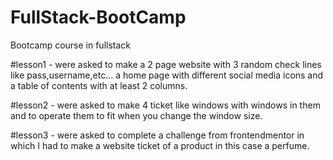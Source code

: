 # FullStack-BootCamp
Bootcamp course in fullstack 



#lesson1 - were asked to make a 2 page website with 3 random check lines like pass,username,etc...
a home page with different social media icons and a table of contents with at least 2 columns.

#lesson2 - were asked to make 4 ticket like windows with windows in them and to operate them to fit when you change the window size.

#lesson3 - were asked to complete a challenge from frontendmentor in which I had to make a website ticket of a product in this case a perfume.


